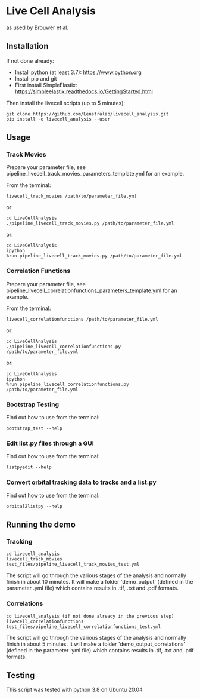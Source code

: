 # Live Cell Analysis
as used by Brouwer et al.

## Installation
If not done already:
- Install python (at least 3.7): https://www.python.org
- Install pip and git
- First install SimpleElastix: https://simpleelastix.readthedocs.io/GettingStarted.html

Then install the livecell scripts (up to 5 minutes):

    git clone https://github.com/Lenstralab/livecell_analysis.git
    pip install -e livecell_analysis --user

## Usage
### Track Movies
Prepare your parameter file, see pipeline_livecell_track_movies_parameters_template.yml for an example.

From the terminal:

    livecell_track_movies /path/to/parameter_file.yml

or: 

    cd LiveCellAnalysis
    ./pipeline_livecell_track_movies.py /path/to/parameter_file.yml
or:
   
    cd LiveCellAnalysis
    ipython
    %run pipeline_livecell_track_movies.py /path/to/parameter_file.yml

### Correlation Functions
Prepare your parameter file, see pipeline_livecell_correlationfunctions_parameters_template.yml for an example.

From the terminal:

    livecell_correlationfunctions /path/to/parameter_file.yml
or:

    cd LiveCellAnalysis
    ./pipeline_livecell_correlationfunctions.py /path/to/parameter_file.yml
or:
   
    cd LiveCellAnalysis
    ipython
    %run pipeline_livecell_correlationfunctions.py /path/to/parameter_file.yml

### Bootstrap Testing
Find out how to use from the terminal:

    bootstrap_test --help

### Edit list.py files through a GUI
Find out how to use from the terminal:

    listpyedit --help

### Convert orbital tracking data to tracks and a list.py
Find out how to use from the terminal:

    orbital2listpy --help

## Running the demo
### Tracking

    cd livecell_analysis
    livecell_track_movies test_files/pipeline_livecell_track_movies_test.yml

The script will go through the various stages of the analysis and normally finish in about 10 minutes.
It will make a folder 'demo_output' (defined in the parameter .yml file) which contains results in .tif, .txt and .pdf
formats.

### Correlations
    cd livecell_analysis (if not done already in the previous step)
    livecell_correlationfunctions test_files/pipeline_livecell_correlationfunctions_test.yml

The script will go through the various stages of the analysis and normally finish in about 5 minutes.
It will make a folder 'demo_output_correlations' (defined in the parameter .yml file) which contains results in .tif,
.txt and .pdf formats.

## Testing
This script was tested with python 3.8 on Ubuntu 20.04
